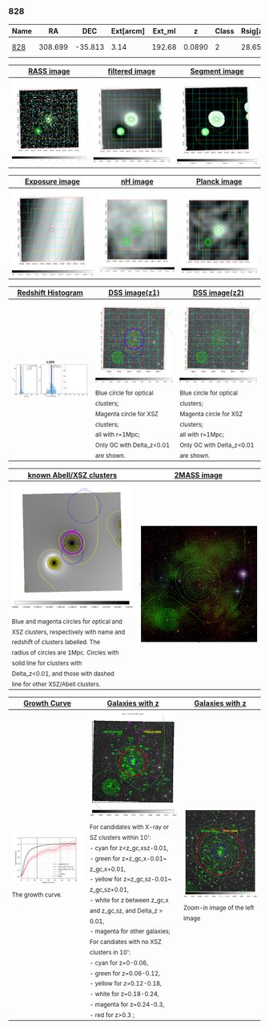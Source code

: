 <div STYLE="page-break-after: always;"></div>

### 828

|Name          |RA          |DEC      | Ext[arcm] | Ext_ml | z    | Class| Rsig[arcmin] | CRsig[c/s] | CR500[c/s] | R500[Mpc] |L500[erg/s]|F500[erg/s/cm^2]| M500[Msun]|Tx[keV]|beta|GC(XSZ,Delta_z<0.01)| GC(OPT,Delta_z<0.01)|GC|alias|
|--------------|------------|------------|---|---|-----------|--------|------|------|----|----|----|----|----|----|----|----|----|----|---|
|[828](script/828.md)     | 308.699       | -35.813       | 3.14    | 192.68   | 0.0890 | 2   | 28.650 |1.014 |0.925 |1.180 |3.496e+44 |1.767e-11 |5.088e+14 |6.009 |0.534 |Tar, |A, |Tar, A, |k389|

|[RASS image](../image/828/828_img.pdf)|[filtered image](../image/828/828_fil.pdf)|[Segment image](../image/828/828_seg.pdf)|
|-------------------|--------------------|-------------------|
| <img src="../image/828/828_img.png" width="300">  | <img src="../image/828/828_fil.png" width="300">   | <img src="../image/828/828_seg.png" width="300">  |

|[Exposure image](../image/828/828_mex.pdf)| [nH image](../image/828/828_nh.pdf)| [Planck image](../image/828/828_p.pdf)|
|-------------------|--------------------|-------------------|
|<img src="../image/828/828_mex.png" width="300">   | <img src="../image/828/828_nh.png" width="300">    | <img src="../image/828/828_p.png" width="300"> |

|[Redshift Histogram](../image/828/828_zg.pdf) | [DSS image(z1)](../image/828/828_dss_z1.pdf)      |  [DSS image(z2)](../image/828/828_dss_z2.pdf)    |
|-------------------|--------------------|-------------------|
|<img src="../image/828/828_zg.png" width="300"> |<img src="../image/828/828_dss_z1.png" width="300"> <sub><br>Blue circle for optical clusters; <br>Magenta circle for XSZ clusters; <br>all with r=1Mpc; <br>Only GC with Delta_z<0.01 are shown. </sub>| <img src="../image/828/828_dss_z2.png" width="300"><sub><br>Blue circle for optical clusters; <br>Magenta circle for XSZ clusters; <br>all with r=1Mpc; <br>Only GC with Delta_z<0.01 are shown. </sub> |

|[known Abell/XSZ clusters](../image/828/828_m.pdf) | [2MASS image](../image/828/828_2mass.pdf)      |
|-------------------|-------------------|
|<img src=../image/828/828_m.png width="300"> <sub><br>Blue and magenta circles for optical and <br>XSZ clusters, respectively with name and <br>redshift of clusters labelled. The <br>radius of circles are 1Mpc. Circles with <br>solid line for clusters with <br>Delta_z<0.01, and those with dashed <br>line for other XSZ/Abell clusters.        </sub>|<img src="../image/828/828_2mass.png" width="300">  |

|[Growth Curve](../image/828/828_gca_all.png) |[Galaxies with z](../image/828/828_opt_ned.pdf) |[Galaxies with z](../image/828/828_opt_ned_zoom.pdf) |
|-------------------|-------------------|-------------------|
| <img src="../image/828/828_gca_all.png" width="300"> <sub><br>The growth curve.</sub>| <img src=../image/828/828_opt_ned.png width="300"> <br><sub> For candidates with X-ray or SZ clusters within 10': <br> - cyan for z<z_gc,xsz-0.01, <br> - green for z=z_gc,x-0.01~ z_gc,x+0.01, <br> - yellow for z=z_gc,sz-0.01~ z_gc,sz+0.01, <br> - white for z between z_gc,x and z_gc,sz, and Delta_z > 0.01, <br> - magenta for other galaxies; <br>For candiates with no XSZ clusters in 10': <br> - cyan for z=0-0.06, <br> - green for z=0.06-0.12, <br> - yellow for z=0.12-0.18, <br> - white for z=0.18-0.24, <br> - magenta for z=0.24-0.3, <br> - red for z>0.3 ;  </sub>|<img src=../image/828/828_opt_ned_zoom.png width="300">  <br><sub> Zoom-in image of the left image</sub>|




